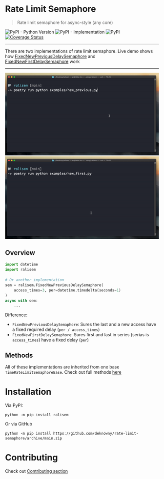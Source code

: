 # Rate Limit Semaphore
> Rate limit semaphore for async-style (any core)

![PyPI - Python Version](https://img.shields.io/pypi/pyversions/ralisem)
![PyPI - Implementation](https://img.shields.io/pypi/implementation/ralisem)
![PyPI](https://img.shields.io/pypi/v/ralisem)
[![Coverage Status](https://coveralls.io/repos/github/deknowny/rate-limit-semaphore/badge.svg?branch=main)](https://coveralls.io/github/deknowny/rate-limit-semaphore?branch=main)
***
There are two implementations of rate limit semaphore. Live demo shows how [FixedNewPreviousDelaySemaphore](./examples/new_previous.py) and [FixedNewFirstDelaySemaphore](./examples/new_first.py) work
***
![Live demo](./assets/new-previous-live-demo.gif)
![Live demo](./assets/new-first-live-demo.gif)


## Overview
```python
import datetime
import ralisem

# Or another implementation
sem = ralisem.FixedNewPreviousDelaySemaphore(
    access_times=3, per=datetime.timedelta(seconds=1)
)
async with sem:
    ...
```
Difference:
* `FixedNewPreviousDelaySemaphore`: Sures the last and a new access have a fixed required delay (`per / access_times`)
* `FixedNewFirstDelaySemaphore`: Sures first and last in series (serias is `access_times`) have a fixed delay (`per`)

## Methods
All of these implementations are inherited from one base `TimeRateLimitSemaphoreBase`. Check out full methods [here](./ralisem/base.py)

# Installation
Via PyPI:
```shell
python -m pip install ralisem
```
Or via GitHub
```shell
python -m pip install https://github.com/deknowny/rate-limit-semaphore/archive/main.zip
```
# Contributing
Check out [Contributing section](./CONTRIBUTING.md)
